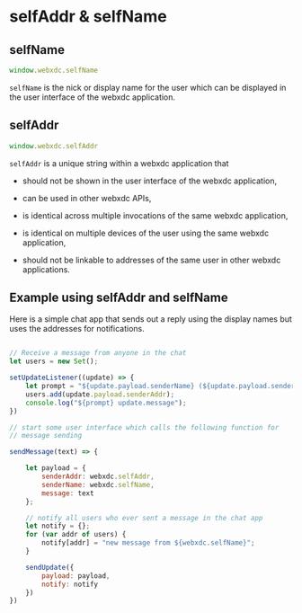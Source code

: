 # selfAddr & selfName

## selfName

```js
window.webxdc.selfName
```

`selfName` is the nick or display name for the user 
which can be displayed in the user interface of the webxdc application. 


## selfAddr

```js
window.webxdc.selfAddr
```

`selfAddr` is a unique string within a webxdc application that

- should not be shown in the user interface of the webxdc application,

- can be used in other webxdc APIs,

- is identical across multiple invocations of the same webxdc application,

- is identical on multiple devices of the user using the same webxdc application, 

- should not be linkable to addresses of the same user in other webxdc applications. 


## Example using selfAddr and selfName

Here is a simple chat app that sends out a reply using the display names
but uses the addresses for notifications. 

```js

// Receive a message from anyone in the chat 
let users = new Set();

setUpdateListener((update) => {
    let prompt = "${update.payload.senderName} (${update.payload.senderAddr}):";
    users.add(update.payload.senderAddr);
    console.log("${prompt} update.message");
})

// start some user interface which calls the following function for
// message sending 

sendMessage(text) => {

    let payload = {
        senderAddr: webxdc.selfAddr,
        senderName: webxdc.selfName,
        message: text
    };

    // notify all users who ever sent a message in the chat app 
    let notify = {};
    for (var addr of users) {
        notify[addr] = "new message from ${webxdc.selfName}";
    }

    sendUpdate({
        payload: payload, 
        notify: notify
    })
})
```


[`sendUpdate()`]: ./sendUpdate.html
